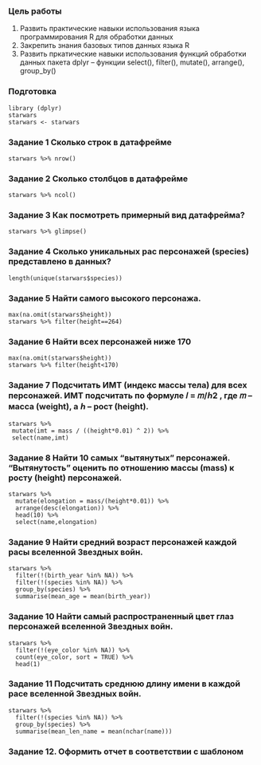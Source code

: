 ### Цель работы

1. Развить практические навыки использования языка программирования R для обработки данных
2. Закрепить знания базовых типов данных языка R
3. Развить пркатические навыки использования функций обработки данных пакета dplyr – функции
select(), filter(), mutate(), arrange(), group_by()

### Подготовка
```{r}
library (dplyr)
starwars
starwars <- starwars

```

### Задание 1 Сколько строк в датафрейме

```{r}
starwars %>% nrow()
```

### Задание 2 Сколько столбцов в датафрейме

```{r}
starwars %>% ncol()
```
### Задание 3 Как посмотреть примерный вид датафрейма?

```{r}
starwars %>% glimpse()
```
### Задание 4 Сколько уникальных рас персонажей (species) представлено в данных?
```{r}
length(unique(starwars$species))
```
### Задание 5 Найти самого высокого персонажа.
```{r}
max(na.omit(starwars$height))
starwars %>% filter(height==264)
```
### Задание 6 Найти всех персонажей ниже 170
```{r}
max(na.omit(starwars$height))
starwars %>% filter(height<170)
```
### Задание 7 Подсчитать ИМТ (индекс массы тела) для всех персонажей. ИМТ подсчитать по формуле 𝐼 = 𝑚/ℎ2 , где 𝑚 – масса (weight), а ℎ – рост (height).
```{r}
starwars %>%
 mutate(imt = mass / ((height*0.01) ^ 2)) %>%
 select(name,imt)
```
### Задание 8 Найти 10 самых “вытянутых” персонажей. “Вытянутость” оценить по отношению массы (mass) к росту (height) персонажей.
```{r}
starwars %>%
  mutate(elongation = mass/(height*0.01)) %>%
  arrange(desc(elongation)) %>%
  head(10) %>%
  select(name,elongation)
```
### Задание 9 Найти средний возраст персонажей каждой расы вселенной Звездных войн.
```{r}
starwars %>%
  filter(!(birth_year %in% NA)) %>% 
  filter(!(species %in% NA)) %>%
  group_by(species) %>%
  summarise(mean_age = mean(birth_year))
```
### Задание 10 Найти самый распространенный цвет глаз персонажей вселенной Звездных войн.
```{r}
starwars %>%
  filter(!(eye_color %in% NA)) %>%
  count(eye_color, sort = TRUE) %>%
  head(1)
```
### Задание 11 Подсчитать среднюю длину имени в каждой расе вселенной Звездных войн.
```{r}
starwars %>%
  filter(!(species %in% NA)) %>%
  group_by(species) %>%
  summarise(mean_len_name = mean(nchar(name)))
```
### Задание 12. Оформить отчет в соответствии с шаблоном
